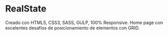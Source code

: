 # RealState
Creado con HTML5, CSS3, SASS, GULP, 100% Responsive. Home page con excelentes desafíos de posicionamiento de elementos con GRID. 
